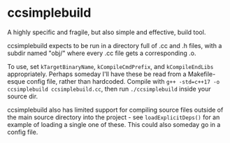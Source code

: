 # ccsimplebuild
A highly specific and fragile, but also simple and effective, build tool.

ccsimplebuild expects to be run in a directory full of .cc and .h files, with a
subdir named "obj/" where every .cc file gets a corresponding .o.

To use, set `kTargetBinaryName`, `kCompileCmdPrefix`, and `kCompileEndLibs`
appropriately. Perhaps someday I'll have these be read from a Makefile-esque
config file, rather than hardcoded. Compile with
`g++ -std=c++17 -o ccsimplebuild ccsimplebuild.cc`, then run `./ccsimplebuild`
inside your source dir.

ccsimplebuild also has limited support for compiling source files outside of the
main source directory into the project - see `loadExplicitDeps()` for an
example of loading a single one of these. This could also someday go in a
config file.
